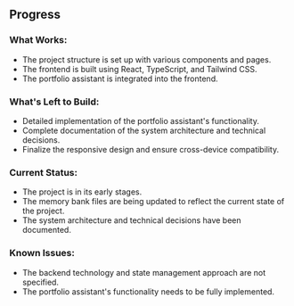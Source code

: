 ## Progress

### What Works:
- The project structure is set up with various components and pages.
- The frontend is built using React, TypeScript, and Tailwind CSS.
- The portfolio assistant is integrated into the frontend.

### What's Left to Build:
- Detailed implementation of the portfolio assistant's functionality.
- Complete documentation of the system architecture and technical decisions.
- Finalize the responsive design and ensure cross-device compatibility.

### Current Status:
- The project is in its early stages.
- The memory bank files are being updated to reflect the current state of the project.
- The system architecture and technical decisions have been documented.

### Known Issues:
- The backend technology and state management approach are not specified.
- The portfolio assistant's functionality needs to be fully implemented.
